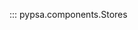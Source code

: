 <!--
SPDX-FileCopyrightText: PyPSA Contributors

SPDX-License-Identifier: CC-BY-4.0
-->

::: pypsa.components.Stores